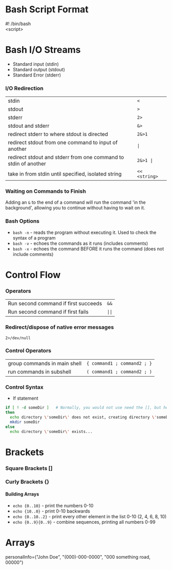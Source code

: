 # Bash Script Format
\#! /bin/bash <br />
\<script>       <!-- Had to put a '\<' because '<script>' is an html tag... -->

# Bash I/O Streams
- Standard input (stdin) 
- Standard output (stdout)
- Standard Error  (stderr)

### I/O Redirection
|  |  |
| -- | -- |
| stdin | `<` |
| stdout | `>` |
| stderr | `2>` |
| stdout and stderr | `&>` |
| redirect stderr to where stdout is directed | `2&>1` |
| redirect stdout from one command to input of another | `\|` |
| redirect stdout and stderr from one command to stdin of another | `2&>1 \|` |
| take in from stdin until specified, isolated string | `<< <string>` |

### Waiting on Commands to Finish
Adding an `&` to the end of a command will run the command 'in the background',
allowing you to continue without having to wait on it.

### Bash Options
- `bash -n` - reads the program without executing it. Used to check the syntax of a program
- `bash -v` - echoes the commands as it runs (includes comments)
- `bash -x` - echoes the command BEFORE it runs the command (does not include comments)


# Control Flow

### Operators
|  |  |
| -- | -- |
| Run second command if first succeeds | `&&` |
| Run second command if first fails | `\|\|` |


### Redirect/dispose of native error messages
`2>/dev/null`

### Control Operators
|  |  |
| -- | -- |
| group commands in main shell | `{ command1 ; command2 ; }` |
| run commands in subshell | `( command1 ; command2 ; )` |

### Control Syntax
- If statement
```bash
if [ ! -d someDir ]   # Normally, you would not use need the [], but here you do           
then                 
  echo directory \'someDir\' does not exist, creating directory \'someDir\'
  mkdir someDir
else
  echo directory \'someDir\' exists...
```

# Brackets
### Square Brackets []

### Curly Brackets {}
#### Building Arrays
- `echo {0..10}` - print the numbers 0-10
- `echo {10..0}` - print 0-10 backwards
- `echo {0..10..2}` - print every other element in the list 0-10 (2, 4, 6, 8, 10)
- `echo {0..9}{0..9}` - combine sequences, printing all numbers 0-99

# Arrays
personalInfo=("John Doe", "(000)-000-0000", "000 something road, 00000")
